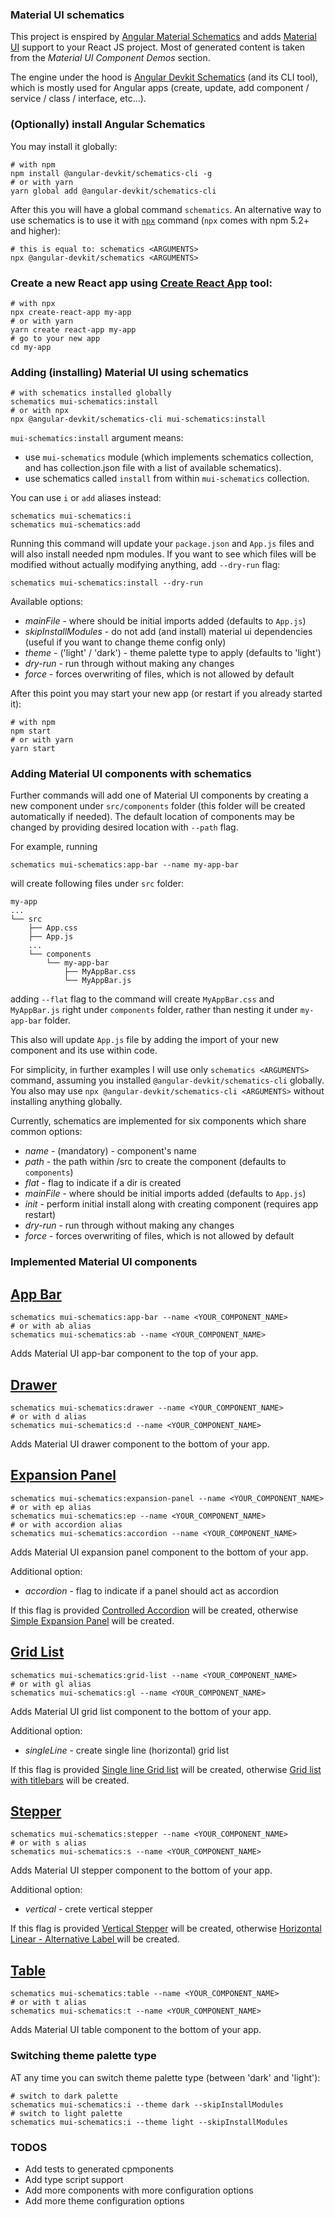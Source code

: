 ### Material UI schematics

This project is enspired by [Angular Material Schematics](https://material.angular.io/guide/schematics) and adds [Material UI](https://material-ui.com/) support to your React JS project. Most of generated content is taken from the *Material UI Component Demos* section.

The engine under the hood is [Angular Devkit Schematics](https://www.npmjs.com/package/@angular-devkit/schematics) (and its CLI tool), which is mostly used for Angular apps (create, update, add component / service / class / interface, etc...). 


### (Optionally) install Angular Schematics

You may install it globally:

    # with npm
    npm install @angular-devkit/schematics-cli -g
    # or with yarn 
    yarn global add @angular-devkit/schematics-cli

After this you will have a global command `schematics`.
An alternative way to use schematics is to use it with [`npx`](https://www.npmjs.com/package/npx) command (`npx` comes with npm 5.2+ and higher):

    # this is equal to: schematics <ARGUMENTS>
    npx @angular-devkit/schematics <ARGUMENTS>


### Create a new React app using [Create React App](https://github.com/facebook/create-react-app) tool:

    # with npx
    npx create-react-app my-app
    # or with yarn
    yarn create react-app my-app
    # go to your new app
    cd my-app
    

### Adding (installing) Material UI using schematics

    # with schematics installed globally
    schematics mui-schematics:install
    # or with npx
    npx @angular-devkit/schematics-cli mui-schematics:install
    
`mui-schematics:install` argument means: 
* use `mui-schematics` module (which implements schematics collection, and has collection.json file with a list of available schematics).
* use schematics called `install` from within `mui-schematics` collection.

You can use `i` or `add` aliases instead:
 
    schematics mui-schematics:i
    schematics mui-schematics:add    

Running this command will update your `package.json` and `App.js` files and will also install needed npm modules. If you want to see which files will be modified without actually modifying anything, add `--dry-run` flag:

    schematics mui-schematics:install --dry-run

Available options: 
* *mainFile* - where should be initial imports added (defaults to `App.js`)
* *skipInstallModules* - do not add (and install) material ui dependencies (useful if you want to change theme config only)
* *theme* - ('light' / 'dark') - theme palette type to apply (defaults to 'light')
* *dry-run* - run through without making any changes
* *force* - forces overwriting of files, which is not allowed by default

After this point you may start your new app (or restart if you already started it):

    # with npm
    npm start
    # or with yarn
    yarn start
    

### Adding Material UI components with schematics

Further commands will add one of Material UI components by creating a new component under `src/components` folder (this folder will be created automatically if needed). The default location of components may be changed by providing desired location with `--path` flag. 

For example, running

    schematics mui-schematics:app-bar --name my-app-bar

will create following files under `src` folder:
```
my-app
...
└── src
    ├── App.css
    ├── App.js
    ...
    └── components
        └── my-app-bar
            ├── MyAppBar.css
            └── MyAppBar.js
```

adding `--flat` flag to the command will create `MyAppBar.css` and `MyAppBar.js` right under `components` folder, rather than nesting it under `my-app-bar` folder.

This also will update `App.js` file by adding the import of your new component and its use within code.

For simplicity, in further examples I will use only `schematics <ARGUMENTS>` command, assuming you installed `@angular-devkit/schematics-cli` globally. You also may use `npx @angular-devkit/schematics-cli <ARGUMENTS>` without installing anything globally.

Currently, schematics are implemented for six components which share common options:
* *name* - (mandatory) - component's name
* *path* - the path within /src to create the component (defaults to `components`)
* *flat* - flag to indicate if a dir is created    
* *mainFile* - where should be initial imports added (defaults to `App.js`)
* *init* - perform initial install along with creating component (requires app restart)
* *dry-run* - run through without making any changes
* *force* - forces overwriting of files, which is not allowed by default


### Implemented Material UI components

## [App Bar](https://material-ui.com/demos/app-bar/)

    schematics mui-schematics:app-bar --name <YOUR_COMPONENT_NAME>
    # or with ab alias
    schematics mui-schematics:ab --name <YOUR_COMPONENT_NAME>

Adds Material UI app-bar component to the top of your app.


## [Drawer](https://material-ui.com/demos/drawers/)

    schematics mui-schematics:drawer --name <YOUR_COMPONENT_NAME>
    # or with d alias
    schematics mui-schematics:d --name <YOUR_COMPONENT_NAME>

Adds Material UI drawer component to the bottom of your app.


## [Expansion Panel](https://material-ui.com/demos/expansion-panels/)

    schematics mui-schematics:expansion-panel --name <YOUR_COMPONENT_NAME>
    # or with ep alias
    schematics mui-schematics:ep --name <YOUR_COMPONENT_NAME>
    # or with accordion alias
    schematics mui-schematics:accordion --name <YOUR_COMPONENT_NAME>

Adds Material UI expansion panel component to the bottom of your app.

Additional option:
* *accordion* - flag to indicate if a panel should act as accordion

If this flag is provided [Controlled Accordion](https://material-ui.com/demos/expansion-panels/#controlled-accordion) will be created, otherwise [Simple Expansion Panel](https://material-ui.com/demos/expansion-panels/#simple-expansion-panel) will be created.


## [Grid List](https://material-ui.com/demos/grid-list/)

    schematics mui-schematics:grid-list --name <YOUR_COMPONENT_NAME>
    # or with gl alias
    schematics mui-schematics:gl --name <YOUR_COMPONENT_NAME>

Adds Material UI grid list component to the bottom of your app.

Additional option:
* *singleLine* - create single line (horizontal) grid list

If this flag is provided [Single line Grid list](https://material-ui.com/demos/grid-list/#single-line-grid-list) will be created, otherwise [Grid list with titlebars](https://material-ui.com/demos/grid-list/#grid-list-with-titlebars) will be created.


## [Stepper](https://material-ui.com/demos/steppers/)

    schematics mui-schematics:stepper --name <YOUR_COMPONENT_NAME>
    # or with s alias
    schematics mui-schematics:s --name <YOUR_COMPONENT_NAME>

Adds Material UI stepper component to the bottom of your app.

Additional option:
* *vertical* - crete vertical stepper

If this flag is provided [Vertical Stepper](https://material-ui.com/demos/steppers/#vertical-stepper) will be created, otherwise [Horizontal Linear - Alternative Label
](https://material-ui.com/demos/steppers/#horizontal-linear-alternative-label) will be created.


## [Table](https://material-ui.com/demos/tables/)

    schematics mui-schematics:table --name <YOUR_COMPONENT_NAME>
    # or with t alias
    schematics mui-schematics:t --name <YOUR_COMPONENT_NAME>

Adds Material UI table component to the bottom of your app. 


### Switching theme palette type

AT any time you can switch theme palette type (between 'dark' and 'light'):

    # switch to dark palette
    schematics mui-schematics:i --theme dark --skipInstallModules
    # switch to light palette
    schematics mui-schematics:i --theme light --skipInstallModules


### TODOS
* Add tests to generated cpmponents
* Add type script support
* Add more components with more configuration options
* Add more theme configuration options